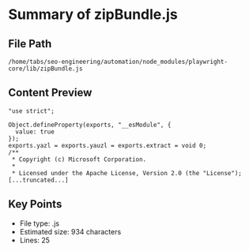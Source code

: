 # Summary of zipBundle.js
  
## File Path
`/home/tabs/seo-engineering/automation/node_modules/playwright-core/lib/zipBundle.js`

## Content Preview
```
"use strict";

Object.defineProperty(exports, "__esModule", {
  value: true
});
exports.yazl = exports.yauzl = exports.extract = void 0;
/**
 * Copyright (c) Microsoft Corporation.
 *
 * Licensed under the Apache License, Version 2.0 (the "License");
[...truncated...]
```

## Key Points
- File type: .js
- Estimated size: 934 characters
- Lines: 25
